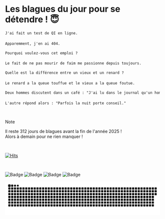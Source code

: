 
<h1>Les blagues du jour pour se détendre ! 😇</h1>

```diff
J'ai fait un test de QI en ligne.

Apparemment, j'en ai 404.
```

```diff
Pourquoi voulez-vous cet emploi ?

Le fait de ne pas mourir de faim me passionne depuis toujours.
```

```diff
Quelle est la différence entre un vieux et un renard ?

Le renard a la queue touffue et le vieux a la queue foutue.
```

```diff
Deux hommes discutent dans un café : "J'ai lu dans le journal qu'un homme a tué sa femme le lendemain de sa nuit de noces."

L'autre répond alors : "Parfois la nuit porte conseil."
```

<br/>

> [!NOTE]
> Il reste 312 jours de blagues avant la fin de l'année 2025 ! <br/>
> Alors à demain pour ne rien manquer !

<br/>


[![Hits](https://hits.seeyoufarm.com/api/count/incr/badge.svg?url=https%3A%2F%2Fgithub.com%2FClems02%2Fhit-counter&count_bg=%23003E80&title_bg=%235C9FE1&icon=powershell.svg&icon_color=%23FFFFFF&title=Visite&edge_flat=false)](https://hits.seeyoufarm.com)


<br/>


![Badge](https://img.shields.io/badge/Last%20updated%20on-white?style=for-the-badge&logo=clockify)   ![Badge](https://img.shields.io/badge/23/02-white?style=for-the-badge) ![Badge](https://img.shields.io/badge/at-white?style=for-the-badge) ![Badge](https://img.shields.io/badge/03:03-white?style=for-the-badge)


<p align="center">
 <img width="1000" src="assets/github-snake.svg" alt="snake"/>
</p>
